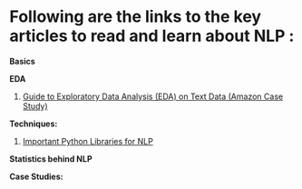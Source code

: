 # Following are the links to the key articles to read and learn about NLP :


**Basics**


**EDA**

1. [Guide to Exploratory Data Analysis (EDA) on Text Data (Amazon Case Study)](https://www.analyticsvidhya.com/blog/2020/04/beginners-guide-exploratory-data-analysis-text-data/?utm_source=feedburner&utm_medium=email&utm_campaign=Feed%3A+AnalyticsVidhya+%28Analytics+Vidhya%29)

**Techniques:**
1. [Important Python Libraries for NLP](https://towardsdatascience.com/python-libraries-for-natural-language-processing-be0e5a35dd64)

**Statistics behind NLP**


**Case Studies:**


